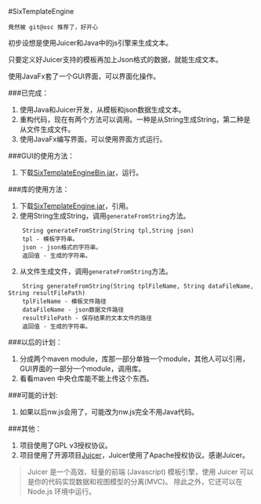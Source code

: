 #SixTemplateEngine

    竟然被 git@osc 推荐了，好开心
    
初步设想是使用Juicer和Java中的js引擎来生成文本。

只要定义好Juicer支持的模板再加上Json格式的数据，就能生成文本。

使用JavaFx套了一个GUI界面，可以界面化操作。

###已完成：
1. 使用Java和Juicer开发，从模板和json数据生成文本。
2. 重构代码，现在有两个方法可以调用。一种是从String生成String，第二种是从文件生成文件。
3. 使用JavaFx编写界面，可以使用界面方式运行。

###GUI的使用方法：
1. 下载[SixTemplateEngineBin.jar][jar]，运行。

###库的使用方法：
1. 下载[SixTemplateEngine.jar][jar]，引用。
1. 使用String生成String，调用`generateFromString`方法。
```
    String generateFromString(String tpl,String json)
    tpl - 模板字符串。
    json - json格式的字符串。
    返回值 - 生成的字符串。
```
2. 从文件生成文件，调用`generateFromString`方法。
```
    String generateFromString(String tplFileName, String dataFileName, String resultFilePath)
    tplFileName - 模板文件路径
    dataFileName - json数据文件路径
    resultFilePath - 保存结果的文本文件的路径
    返回值 - 生成的字符串。
```

###以后的计划：
1. 分成两个maven module，库那一部分单独一个module，其他人可以引用，GUI界面的一部分一个module，调用库。
2. 看看maven 中央仓库能不能上传这个东西。


###可能的计划:
1. 如果以后nw.js会用了，可能改为nw.js完全不用Java代码。

###其他：
1. 项目使用了GPL v3授权协议。
1. 项目使用了开源项目[Juicer][Juicer]，Juicer使用了Apache授权协议。感谢Juicer。
>Juicer 是一个高效、轻量的前端 (Javascript) 模板引擎，使用 Juicer 可以是你的代码实现数据和视图模型的分离(MVC)。 除此之外，它还可以在 Node.js 环境中运行。

[Juicer]: http://juicer.name/  "Juicer 官方网站"
[JuicerDoc]: http://juicer.name/docs/docs_zh_cn.html  "Juicer 中文文档"
[jar]: http://git.oschina.net/nianqinianyi/SixTemplateEngine/attach_files  "jar 包下载"